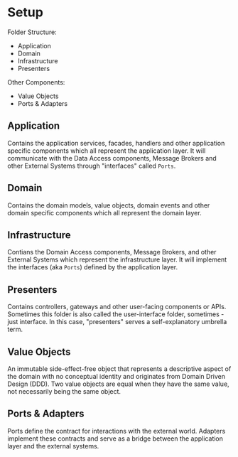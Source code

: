 # Setup

Folder Structure:

- Application
- Domain
- Infrastructure
- Presenters

Other Components:

- Value Objects
- Ports & Adapters

## Application

Contains the application services, facades, handlers and other application specific components which all represent the application layer.
It will communicate with the Data Access components, Message Brokers and other External Systems through "interfaces" called `Ports`.

## Domain

Contains the domain models, value objects, domain events and other domain specific components which all represent the domain layer.

## Infrastructure

Contians the Domain Access components, Message Brokers, and other External Systems which represent the infrastructure layer.
It will implement the interfaces (aka `Ports`) defined by the application layer.

## Presenters

Contains controllers, gateways and other user-facing components or APIs.
Sometimes this folder is also called the user-interface folder, sometimes - just interface. In this case, "presenters" serves a self-explanatory umbrella term.

## Value Objects

An immutable side-effect-free object that represents a descriptive aspect of the domain with no conceptual identity and originates from Domain Driven Design (DDD).
Two value objects are equal when they have the same value, not necessarily being the same object.

## Ports & Adapters

Ports define the contract for interactions with the external world.
Adapters implement these contracts and serve as a bridge between the application layer and the external systems.
